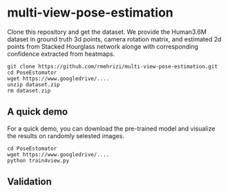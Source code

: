 # multi-view-pose-estimation

Clone this repository and get the dataset. We provide the Human3.6M dataset in ground truth 3d points, camera rotation matrix, and estimated 2d points from Stacked Hourglass network alonge with corresponding confidence extracted from heatmaps.<br />
```
git clone https://github.com/rmehrizi/multi-view-pose-estimation.git
cd PoseEstomator
wget https://www.googledrive/....
unzip dataset.zip
rm dataset.zip
```

## A quick demo
For a quick demo, you can download the pre-trained model and visualize the results on randomly selested images. <br />
```
cd PoseEstomator
wget https://www.googledrive/....
python train4view.py
```

## Validation


